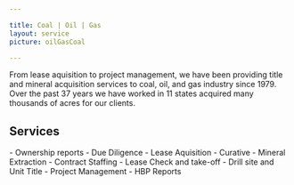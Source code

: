 ```yaml
---

title: Coal | Oil | Gas
layout: service
picture: oilGasCoal

---
```


From lease aquisition to project management, we have been providing title and mineral acquisition services to coal, oil, and gas industry since 1979. Over the past 37 years we have worked in 11 states acquired many thousands of acres for our clients.

<h2 class="gray">Services</h2>
- Ownership reports
- Due Diligence
- Lease Aquisition
- Curative
- Mineral Extraction
- Contract Staffing
- Lease Check and take-off
- Drill site and Unit Title
- Project Management
- HBP Reports